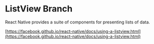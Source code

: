 # ListView Branch

React Native provides a suite of components for presenting lists of data.

[https://facebook.github.io/react-native/docs/using-a-listview.html](https://facebook.github.io/react-native/docs/using-a-listview.html)
